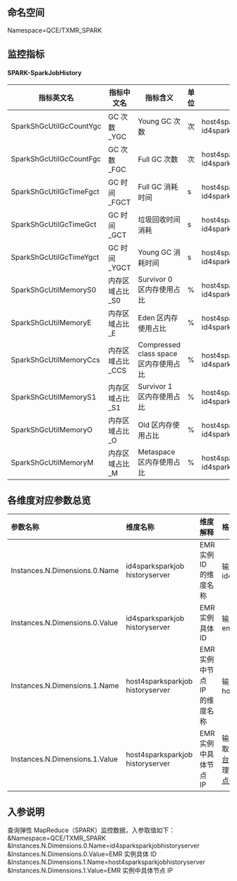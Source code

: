 ## 命名空间

Namespace=QCE/TXMR_SPARK

## 监控指标

#### SPARK-SparkJobHistory 

| 指标英文名              | 指标中文名       | 指标含义                              | 单位 | 维度                                                         |
| ----------------------- | ---------------- | ------------------------------------- | ---- | ------------------------------------------------------------ |
| SparkShGcUtilGcCountYgc | GC 次数_YGC       | Young GC 次数                         | 次   | host4sparksparkjobhistoryserver<br>id4sparksparkjobhistoryserver |
| SparkShGcUtilGcCountFgc | GC 次数_FGC       | Full GC 次数                          | 次   | host4sparksparkjobhistoryserver<br/>id4sparksparkjobhistoryserver |
| SparkShGcUtilGcTimeFgct | GC 时间_FGCT      | Full GC 消耗时间                      | s    | host4sparksparkjobhistoryserver<br/>id4sparksparkjobhistoryserver |
| SparkShGcUtilGcTimeGct  | GC 时间_GCT       | 垃圾回收时间消耗                      | s    | host4sparksparkjobhistoryserver<br/>id4sparksparkjobhistoryserver |
| SparkShGcUtilGcTimeYgct | GC 时间_YGCT      | Young GC 消耗时间                     | s    | host4sparksparkjobhistoryserver<br/>id4sparksparkjobhistoryserver |
| SparkShGcUtilMemoryS0   | 内存区域占比_S0  | Survivor 0 区内存使用占比             | %    | host4sparksparkjobhistoryserver<br/>id4sparksparkjobhistoryserver |
| SparkShGcUtilMemoryE    | 内存区域占比_E   | Eden 区内存使用占比                   | %    | host4sparksparkjobhistoryserver<br/>id4sparksparkjobhistoryserver |
| SparkShGcUtilMemoryCcs  | 内存区域占比_CCS | Compressed class space 区内存使用占比 | %    | host4sparksparkjobhistoryserver<br/>id4sparksparkjobhistoryserver |
| SparkShGcUtilMemoryS1   | 内存区域占比_S1  | Survivor 1 区内存使用占比             | %    | host4sparksparkjobhistoryserver<br/>id4sparksparkjobhistoryserver |
| SparkShGcUtilMemoryO    | 内存区域占比_O   | Old 区内存使用占比                    | %    | host4sparksparkjobhistoryserver<br/>id4sparksparkjobhistoryserver |
| SparkShGcUtilMemoryM    | 内存区域占比_M   | Metaspace 区内存使用占比              | %    | host4sparksparkjobhistoryserver<br/>id4sparksparkjobhistoryserver |

## 各维度对应参数总览

| 参数名称                       | 维度名称                        | 维度解释                     | 格式                                                     |
| :----------------------------- | :------------------------------ | :--------------------------- | :------------------------------------------------------- |
| Instances.N.Dimensions.0.Name  | id4sparksparkjob<br/>historyserver   | EMR 实例 ID 的维度名称       | 输入 String 类型维度名称：id4sparksparkjobhistoryserver  |
| Instances.N.Dimensions.0.Value | id4sparksparkjob<br/>historyserver   | EMR 实例具体 ID              | 输入 EMR 具体实例 ID，例如：emr-mm8bs222                |
| Instances.N.Dimensions.1.Name  | host4sparksparkjob<br/>historyserver | EMR 实例中节点 IP 的维度名称 | 输入 String 类型维度名称：host4sparksparkjobhistoryserver |
| Instances.N.Dimensions.1.Value | host4sparksparkjob<br/>historyserver | EMR 实例中具体节点 IP        | 输入具体节点  IP ，可从控制台获取，登录 [腾讯云 MapReduce 控制台](https://console.cloud.tencent.com/emr) > 单击实例 > 集群资源 > 资源管理 > 节点内网 IP。也可通过 [查询节点信息](https://cloud.tencent.com/document/product/589/41707) API 获取。 |

## 入参说明

查询弹性 MapReduce（SPARK）监控数据，入参取值如下：
&Namespace=QCE/TXMR_SPARK
&Instances.N.Dimensions.0.Name=id4sparksparkjobhistoryserver
&Instances.N.Dimensions.0.Value=EMR 实例具体 ID
&Instances.N.Dimensions.1.Name=host4sparksparkjobhistoryserver
&Instances.N.Dimensions.1.Value=EMR 实例中具体节点 IP 

